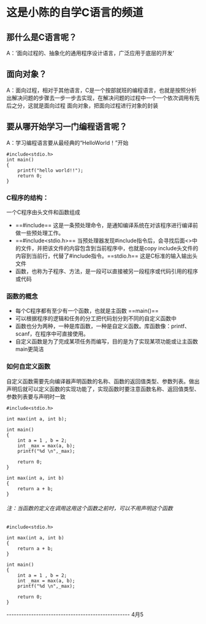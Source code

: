 
# 这是小陈的自学C语言的频道

## 那什么是C语言呢？
A：’面向过程的、抽象化的通用程序设计语言，广泛应用于底层的开发‘
## 面向对象？
A：面向过程，相对于其他语言，C是一个按部就班的编程语言，也就是按照分析出解决问题的步骤去一步一步去实现，在解决问题的过程中一个一个依次调用有先后之分，这就是面向过程
面向对象，把面向过程进行对象的封装

## 要从哪开始学习一门编程语言呢？
A：学习编程语言要从最经典的“HelloWorld！”开始


```
#include<stdio.h>
int main()
{
    printf("hello world!!");
    return 0;    
}
```


### C程序的结构：
一个C程序由头文件和函数组成
-  ==#include==  这是一条预处理命令，是通知编译系统在对该程序进行编译前做一些预处理工作。
- ==#include<stdio.h>==  当预处理器发现#include指令后，会寻找后面<>中的文件，并把该文件的内容包含到当前程序中，也就是copy include头文件的内容到当前行，代替了#include指令。==stdio.h== 这是C标准的输入输出头文件
- 函数，也称为子程序、方法，是一段可以直接被另一段程序或代码引用的程序或代码

### 函数的概念 
- 每个C程序都有至少有一个函数，也就是主函数 ==main()==
- 可以根据程序的逻辑和任务的分工把代码划分到不同的自定义函数中
- 函数也分为两种，一种是库函数，一种是自定义函数。库函数像：printf、scanf，在程序中可直接使用。
- 自定义函数是为了完成某项任务而编写，目的是为了实现某项功能或让主函数main更简洁

### 如何自定义函数
自定义函数需要先向编译器声明函数的名称、函数的返回值类型、参数列表。做出声明后就可以定义函数的实现功能了，实现函数时要注意函数名称、返回值类型、参数列表要与声明时一致

```
#include<stdio.h>

int max(int a, int b);

int main()
{
    int a = 1 , b = 2;
    int _max = max(a, b);
    printf("%d \n",_max);
    
    return 0;
}

int max(int a, int b)
{
    return a + b;
}
```
###### 注：当函数的定义在调用这用这个函数之前时，可以不用声明这个函数

```
#include<stdio.h>

int max(int a, int b)
{
    return a + b;
}

int main()
{
    int a = 1 , b = 2;
    int _max = max(a, b);
    printf("%d \n",_max);
    
    return 0;
}

```
-------------------------------------------------- 4月5

